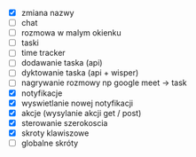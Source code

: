 - [x] zmiana nazwy
- [ ] chat
- [ ] rozmowa w malym okienku
- [ ] taski 
- [ ] time tracker
- [ ] dodawanie taska (api)
- [ ] dyktowanie taska (api + wisper)
- [ ] nagrywanie rozmowy np google meet -> task
- [x] notyfikacje
- [x] wyswietlanie nowej notyfikacji 
- [x] akcje (wysylanie akcji get / post)
- [x] sterowanie szerokoscia
- [x] skroty klawiszowe
- [ ] globalne skróty